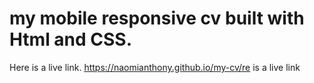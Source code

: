 # my mobile responsive cv built with Html and CSS.
Here is a live link.
https://naomianthony.github.io/my-cv/re is a live link 
